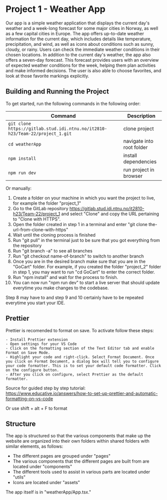 # Project 1 - Weather App
Our app is a simple weather application that displays the current day's weather and a week-long forecast for some major cities in Norway, as well as a few capital cities in Europe. The app offers up-to-date weather information for the current day, which includes details like temperature, precipitation, and wind, as well as icons about conditions such as sunny, cloudy, or rainy. Users can check the immediate weather conditions in their chosen locations. In addition to the current day's weather, the app also offers a seven-day forecast. This forecast provides users with an overview of expected weather conditions for the week, helping them plan activities and make informed decisions. The user is also able to choose favorites, and look at those favorite markings explicitly.

## Building and Running the Project
To get started, run the following commands in the following order:

| Command                                                                       | Description                                        |
| ----------------------------------------------------------------------------- | -------------------------------------------------- |
| `git clone https://gitlab.stud.idi.ntnu.no/it2810-h23/Team-22/project_1.git ` | clone project                                      |
| `cd weatherApp`                                                               | navigate into root folder                          |
| `npm install`                                                                 | install dependencies                               |
| `npm run dev`                                                                 | run project in browser                             |

Or manually:

1. Create a folder on your machine in which you want the project to live, for example the folder "project_1"
2. Go to the GitLab repository https://gitlab.stud.idi.ntnu.no/it2810-h23/Team-22/project_1 and select "Clone" and copy the URL pertaining to "Clone with HTTPS".
3. Open the folder created in step 1 in a terminal and enter "git clone the-url-from-clone-with-https"
4. Wait until the cloning process is finished
5. Run "git pull" in the terminal just to be sure that you got everything from the repository
6. Run "git branch -a" to see all branches
7. Run "git checkout name-of-branch" to switch to another branch
8. Once you are in the desired branch make sure that you are in the "GoCart" folder. For example, if you created the folder "project_2" folder in step 1, you may want to run "cd GoCart" to enter the correct folder.
9. Run "npm install" and wait for the process to finish.
10. You can now run "npm run dev" to start a live server that should update everytime you make changes to the codebase.

Step 8 may  have to and step 9 and 10 certainly  have to be repeated everytime you start your IDE. 

## Prettier

Prettier is recomended to format on save. To activate follow these steps:

```
- Install Prettier extension
- Open settings for your VS Code
- Click on the formatting section of the Text Editor tab and enable Format on Save Mode.
- Highlight your code and right-click. Select Format Document. Once you click on Format Document, a dialog box will tell you to configure your code formatter. This is to set your default code formatter. Click on the configure button.
- After you click on configure, select Prettier as the default formatter.
```

Source for guided step by step tutorial: https://www.educative.io/answers/how-to-set-up-prettier-and-automatic-formatting-on-vs-code

Or use shift + alt + F to format

## Structure
The app is structured so that the various components that make up the website are organized into their own folders within shared folders with similar elements, as follows:
* The different pages are grouped under "pages"
* The various components that the different pages are built from are located under "components"
* The different tools used to assist in various parts are located under "utils"
* Icons are located under "assets"

The app itself is in "weatherApp/App.tsx."